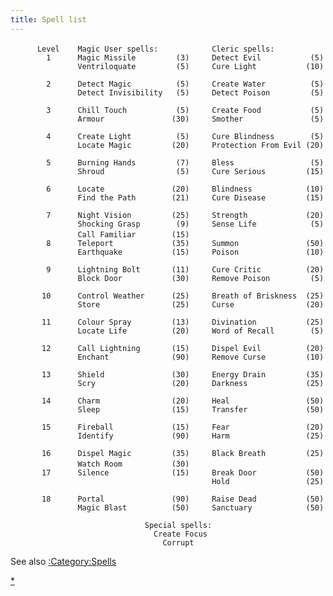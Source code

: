 ```yaml
---
title: Spell list
---
```


`      Level    Magic User spells:            Cleric spells:`
`      `
`        1      Magic Missile         (3)     Detect Evil           (5)`
`               Ventriloquate         (5)     Cure Light           (10)`
`      `
`        2      Detect Magic          (5)     Create Water          (5)`
`               Detect Invisibility   (5)     Detect Poison         (5)`
`      `
`        3      Chill Touch           (5)     Create Food           (5)`
`               Armour               (30)     Smother               (5)`
`      `
`        4      Create Light          (5)     Cure Blindness        (5)`
`               Locate Magic         (20)     Protection From Evil (20)`
`      `
`        5      Burning Hands         (7)     Bless                 (5)`
`               Shroud                (5)     Cure Serious         (15)`
`      `
`        6      Locate               (20)     Blindness            (10)`
`               Find the Path        (21)     Cure Disease         (15)`
`      `
`        7      Night Vision         (25)     Strength             (20)`
`               Shocking Grasp        (9)     Sense Life            (5)`
`               Call Familiar        (15)`
`      `
`        8      Teleport             (35)     Summon               (50)`
`               Earthquake           (15)     Poison               (10)`
`      `
`        9      Lightning Bolt       (11)     Cure Critic          (20)`
`               Block Door           (30)     Remove Poison         (5)`
`      `
`       10      Control Weather      (25)     Breath of Briskness  (25)`
`               Store                (25)     Curse                (20)`
`      `
`       11      Colour Spray         (13)     Divination           (25)`
`               Locate Life          (20)     Word of Recall        (5)`
`      `
`       12      Call Lightning       (15)     Dispel Evil          (20)`
`               Enchant              (90)     Remove Curse         (10)`
`      `
`       13      Shield               (30)     Energy Drain         (35)`
`               Scry                 (20)     Darkness             (25)`
`      `
`       14      Charm                (20)     Heal                 (50)`
`               Sleep                (15)     Transfer             (50)`
`      `
`       15      Fireball             (15)     Fear                 (20)`
`               Identify             (90)     Harm                 (25)`
`      `
`       16      Dispel Magic         (35)     Black Breath         (25)`
`               Watch Room           (30)`
`      `
`       17      Silence              (15)     Break Door           (50)`
`                                             Hold                 (25)`
`      `
`       18      Portal               (90)     Raise Dead           (50)`
`               Magic Blast          (50)     Sanctuary            (50)`

`                              Special spells:`
`                                Create Focus`
`                                  Corrupt`

See also [:Category:Spells](:Category:Spells "wikilink")

[\*](Category:_Spells "wikilink")